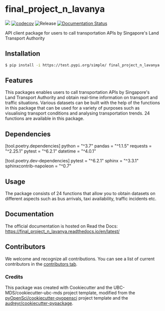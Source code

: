 # final_project_n_lavanya 

![](https://github.com/nlavanya96/final_project_n_lavanya/workflows/build/badge.svg) [![codecov](https://codecov.io/gh/nlavanya96/final_project_n_lavanya/branch/main/graph/badge.svg)](https://codecov.io/gh/nlavanya96/final_project_n_lavanya) ![Release](https://github.com/nlavanya96/final_project_n_lavanya/workflows/Release/badge.svg) [![Documentation Status](https://readthedocs.org/projects/final_project_n_lavanya/badge/?version=latest)](https://final_project_n_lavanya.readthedocs.io/en/latest/?badge=latest)

API client package for users to call transportation APIs by Singapore's Land Transport Authority

## Installation

```bash
$ pip install -i https://test.pypi.org/simple/ final_project_n_lavanya
```

## Features

This packages enables users to call transportation APIs by Singapore's Land Transport Authority and obtain real-time information on transport and traffic situations. Various datasets can be built with the help of the functions in this package that can be used for a variety of purposes such as visualising transport conditions and analysing transportation trends. 24 functions are available in this package.

## Dependencies

[tool.poetry.dependencies] python = "^3.7" pandas = "^1.1.5" requests = "^2.25.1" pytest = "^6.2.1" datetime = "^4.0.1"

[tool.poetry.dev-dependencies] pytest = "^6.2.1" sphinx = "^3.3.1" sphinxcontrib-napoleon = "^0.7"

## Usage

The package consists of 24 functions that allow you to obtain datasets on different aspects such as bus arrivals, taxi availability, traffic incidents etc.

## Documentation

The official documentation is hosted on Read the Docs: https://final_project_n_lavanya.readthedocs.io/en/latest/

## Contributors

We welcome and recognize all contributions. You can see a list of current contributors in the [contributors tab](https://github.com/nlavanya96/final_project_n_lavanya/graphs/contributors).

### Credits

This package was created with Cookiecutter and the UBC-MDS/cookiecutter-ubc-mds project template, modified from the [pyOpenSci/cookiecutter-pyopensci](https://github.com/pyOpenSci/cookiecutter-pyopensci) project template and the [audreyr/cookiecutter-pypackage](https://github.com/audreyr/cookiecutter-pypackage).
